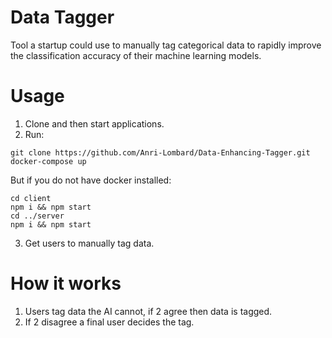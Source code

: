 # Data Tagger
Tool a startup could use to manually tag categorical data to rapidly improve the classification accuracy of their machine learning models.

# Usage
1. Clone and then start applications.
2. Run:
```
git clone https://github.com/Anri-Lombard/Data-Enhancing-Tagger.git
docker-compose up
```
But if you do not have docker installed:
```
cd client
npm i && npm start
cd ../server
npm i && npm start
```

3. Get users to manually tag data.

# How it works
1. Users tag data the AI cannot, if 2 agree then data is tagged.
2. If 2 disagree a final user decides the tag.